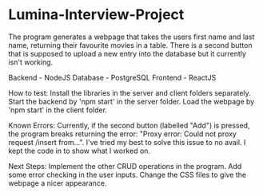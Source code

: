 # Lumina-Interview-Project

The program generates a webpage that takes the users first name and last name, returning their favourite movies in a table. There is a second button that is supposed to upload a new entry into the database but it currently isn't working.

Backend - NodeJS
Database - PostgreSQL
Frontend - ReactJS

How to test:
Install the libraries in the server and client folders separately.
Start the backend by 'npm start' in the server folder.
Load the webpage by 'npm start' in the client folder.

Known Errors:
Currently, if the second button (labelled "Add") is pressed, the program breaks returning the error: "Proxy error: Could not proxy request /insert from...". I've tried my best to solve this issue to no avail. I kept the code in to show what I worked on.

Next Steps:
Implement the other CRUD operations in the program.
Add some error checking in the user inputs.
Change the CSS files to give the webpage a nicer appearance.
